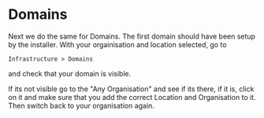 # Domains

Next we do the same for Domains. The first domain should have been setup by the installer. With your orgainisation and location selected, go to

```Infrastructure > Domains```


and check that your domain is visible.

If its not visible go to the "Any Organisation" and see if its there, if it is, click on it and make sure that you add the correct Location and Organisation to it. Then switch back to your organisation again.